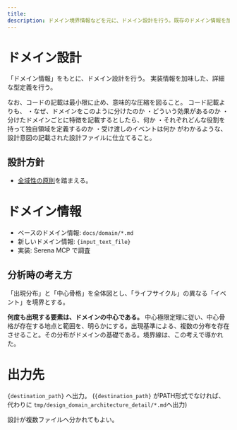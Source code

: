 ```yaml
---
title: 
description: ドメイン境界情報などを元に、ドメイン設計を行う。既存のドメイン情報を加味して詳細な型定義を行う。
---
```

# ドメイン設計

「ドメイン情報」をもとに、ドメイン設計を行う。
実装情報を加味した、詳細な型定義を行う。

なお、コードの記載は最小限に止め、意味的な圧縮を図ること。
コード記載よりも、
・なぜ、ドメインをこのように分けたのか
・どういう効果があるのか
・分けたドメインごとに特徴を記載するとしたら、何か
・それぞれどんな役割を持って独自領域を定義するのか
・受け渡しのイベントは何か
がわかるような、設計意図の記載された設計ファイルに仕立てること。

## 設計方針
- [全域性の原則](docs/developments/totality.ja.md)を踏まえる。

# ドメイン情報

- ベースのドメイン情報: `docs/domain/*.md`
- 新しいドメイン情報: `{input_text_file}`
- 実装: Serena MCP で調査


## 分析時の考え方

「出現分布」と「中心骨格」を全体図とし、「ライフサイクル」の異なる「イベント」を境界とする。

**何度も出現する要素は、ドメインの中心である。**
中心極限定理に従い、中心骨格が存在する地点と範囲を、明らかにする。出現基準による、複数の分布を存在させること。その分布がドメインの基礎である。境界線は、この考えで導かれた。

# 出力先

`{destination_path}` へ出力。
(`{destination_path}` がPATH形式でなければ、代わりに `tmp/design_domain_architecture_detail/*.md`へ出力)

設計が複数ファイルへ分かれてもよい。

